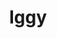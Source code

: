 ---
title: Iggy
date: 
draft: false

# descripcion
description : Iggy

materials: Plata 925

color: Plateado

dimensions: 1,5cm x 3,3cm

code: 02-14-0203

type: "Dijes"

categories: []

price: $2.710,00

price_eftvo: $2.300,00

# Images
# first image will be shown in the product page
images:
  # - image: "images/path_to_image"
  # La ubicacion de las imagenes es imagenes/Dijes/Dijes.Plata/02-14-0203-iggy
  - image: "./images/dijes/plata/02-14-0203-iguana.JPG"
---